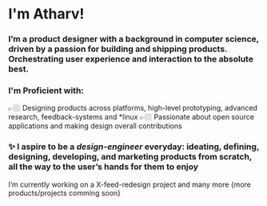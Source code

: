 # I'm Atharv!
### I’m a product designer with a background in computer science, driven by a passion for building and shipping products. Orchestrating user experience and interaction to the absolute best.

### I'm Proficient with: 
👉🏼 Designing products across platforms, high-level prototyping, advanced research, feedback-systems and *linux
👉🏼 Passionate about open source applications and making design overall contributions


### ✨ I aspire to be a _design-engineer_ everyday: ideating, defining, designing, developing, and marketing products from scratch, all the way to the user’s hands for them to enjoy

I’m currently working on a X-feed-redesign project and many more
{more products/projects comming soon}
